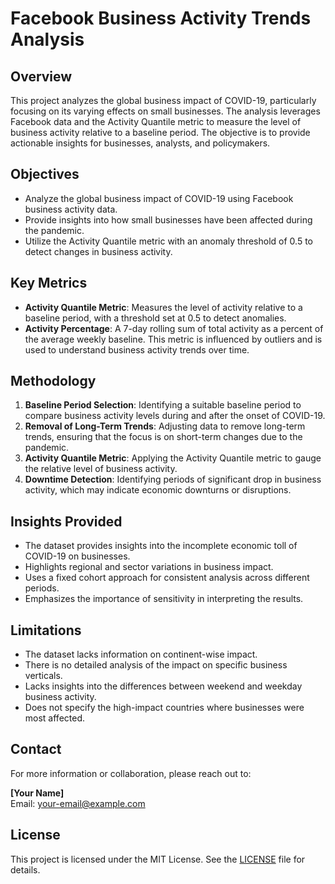 # Facebook Business Activity Trends Analysis

## Overview

This project analyzes the global business impact of COVID-19, particularly focusing on its varying effects on small businesses. The analysis leverages Facebook data and the Activity Quantile metric to measure the level of business activity relative to a baseline period. The objective is to provide actionable insights for businesses, analysts, and policymakers.

## Objectives

- Analyze the global business impact of COVID-19 using Facebook business activity data.
- Provide insights into how small businesses have been affected during the pandemic.
- Utilize the Activity Quantile metric with an anomaly threshold of 0.5 to detect changes in business activity.

## Key Metrics

- **Activity Quantile Metric**: Measures the level of activity relative to a baseline period, with a threshold set at 0.5 to detect anomalies.
- **Activity Percentage**: A 7-day rolling sum of total activity as a percent of the average weekly baseline. This metric is influenced by outliers and is used to understand business activity trends over time.

## Methodology

1. **Baseline Period Selection**: Identifying a suitable baseline period to compare business activity levels during and after the onset of COVID-19.
2. **Removal of Long-Term Trends**: Adjusting data to remove long-term trends, ensuring that the focus is on short-term changes due to the pandemic.
3. **Activity Quantile Metric**: Applying the Activity Quantile metric to gauge the relative level of business activity.
4. **Downtime Detection**: Identifying periods of significant drop in business activity, which may indicate economic downturns or disruptions.

## Insights Provided

- The dataset provides insights into the incomplete economic toll of COVID-19 on businesses.
- Highlights regional and sector variations in business impact.
- Uses a fixed cohort approach for consistent analysis across different periods.
- Emphasizes the importance of sensitivity in interpreting the results.

## Limitations

- The dataset lacks information on continent-wise impact.
- There is no detailed analysis of the impact on specific business verticals.
- Lacks insights into the differences between weekend and weekday business activity.
- Does not specify the high-impact countries where businesses were most affected.

## Contact

For more information or collaboration, please reach out to:

**[Your Name]**  
Email: [your-email@example.com](mailto:your-email@example.com)

## License

This project is licensed under the MIT License. See the [LICENSE](LICENSE) file for details.
